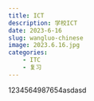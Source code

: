 ```yaml
---
title: ICT
description: 学校ICT
date: 2023-6-16
slug: wangluo-chinese
image: 2023.6.16.jpg
categories:
    - ITC
    - 复习
---
```



1234564987654asdasd